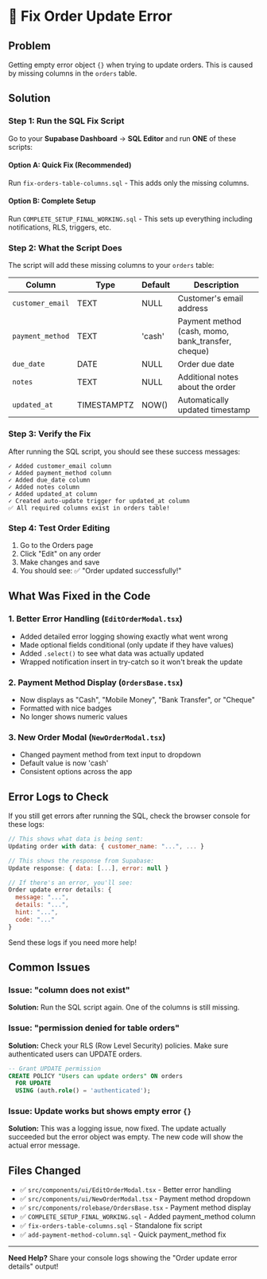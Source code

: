 # 🔧 Fix Order Update Error

## Problem
Getting empty error object `{}` when trying to update orders. This is caused by missing columns in the `orders` table.

## Solution

### Step 1: Run the SQL Fix Script

Go to your **Supabase Dashboard** → **SQL Editor** and run **ONE** of these scripts:

#### Option A: Quick Fix (Recommended)
Run `fix-orders-table-columns.sql` - This adds only the missing columns.

#### Option B: Complete Setup
Run `COMPLETE_SETUP_FINAL_WORKING.sql` - This sets up everything including notifications, RLS, triggers, etc.

### Step 2: What the Script Does

The script will add these missing columns to your `orders` table:

| Column | Type | Default | Description |
|--------|------|---------|-------------|
| `customer_email` | TEXT | NULL | Customer's email address |
| `payment_method` | TEXT | 'cash' | Payment method (cash, momo, bank_transfer, cheque) |
| `due_date` | DATE | NULL | Order due date |
| `notes` | TEXT | NULL | Additional notes about the order |
| `updated_at` | TIMESTAMPTZ | NOW() | Automatically updated timestamp |

### Step 3: Verify the Fix

After running the SQL script, you should see these success messages:

```
✓ Added customer_email column
✓ Added payment_method column
✓ Added due_date column
✓ Added notes column
✓ Added updated_at column
✓ Created auto-update trigger for updated_at column
✅ All required columns exist in orders table!
```

### Step 4: Test Order Editing

1. Go to the Orders page
2. Click "Edit" on any order
3. Make changes and save
4. You should see: ✅ "Order updated successfully!"

## What Was Fixed in the Code

### 1. Better Error Handling (`EditOrderModal.tsx`)
- Added detailed error logging showing exactly what went wrong
- Made optional fields conditional (only update if they have values)
- Added `.select()` to see what data was actually updated
- Wrapped notification insert in try-catch so it won't break the update

### 2. Payment Method Display (`OrdersBase.tsx`)
- Now displays as "Cash", "Mobile Money", "Bank Transfer", or "Cheque"
- Formatted with nice badges
- No longer shows numeric values

### 3. New Order Modal (`NewOrderModal.tsx`)
- Changed payment method from text input to dropdown
- Default value is now 'cash'
- Consistent options across the app

## Error Logs to Check

If you still get errors after running the SQL, check the browser console for these logs:

```javascript
// This shows what data is being sent:
Updating order with data: { customer_name: "...", ... }

// This shows the response from Supabase:
Update response: { data: [...], error: null }

// If there's an error, you'll see:
Order update error details: {
  message: "...",
  details: "...",
  hint: "...",
  code: "..."
}
```

Send these logs if you need more help!

## Common Issues

### Issue: "column does not exist"
**Solution:** Run the SQL script again. One of the columns is still missing.

### Issue: "permission denied for table orders"
**Solution:** Check your RLS (Row Level Security) policies. Make sure authenticated users can UPDATE orders.

```sql
-- Grant UPDATE permission
CREATE POLICY "Users can update orders" ON orders
  FOR UPDATE
  USING (auth.role() = 'authenticated');
```

### Issue: Update works but shows empty error `{}`
**Solution:** This was a logging issue, now fixed. The update actually succeeded but the error object was empty. The new code will show the actual error message.

## Files Changed

- ✅ `src/components/ui/EditOrderModal.tsx` - Better error handling
- ✅ `src/components/ui/NewOrderModal.tsx` - Payment method dropdown
- ✅ `src/components/rolebase/OrdersBase.tsx` - Payment method display
- ✅ `COMPLETE_SETUP_FINAL_WORKING.sql` - Added payment_method column
- ✅ `fix-orders-table-columns.sql` - Standalone fix script
- ✅ `add-payment-method-column.sql` - Quick payment_method fix

---

**Need Help?** Share your console logs showing the "Order update error details" output!

